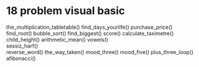 # 18 problem visual basic

the_multiplication_tabletable()
find_days_yourlife()
purchase_price()
find_root()
bubble_sort()
find_biggest()
score()
calculate_taximetre()
child_height()
arithmetic_mean()
vowels()               
sessiz_harf()          
reverse_word()
the_way_taken()
mood_three()
mood_five()
plus_three_loop()
afibonacci()




